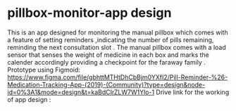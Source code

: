 # pillbox-monitor-app design
This is an app designed for monitoring the manual pillbox which comes with a feature of setting reminders ,indicating the number of pills remaining, reminding the next consultation slot . The manual pillbox comes with a load sensor that senses the weight of medicine in each box and marks the calender accordingly providing a checkpoint for the faraway family .  
Prototype using Figmoid:
https://www.figma.com/file/gbhttMTHtDhCbBjm0YXfI2/Pill-Reminder-%26-Medication-Tracking-App-(2019)-(Community)?type=design&node-id=0%3A1&mode=design&t=kaBdCIrZLW7W1Ylo-1 
Drive link for the working of app design :

